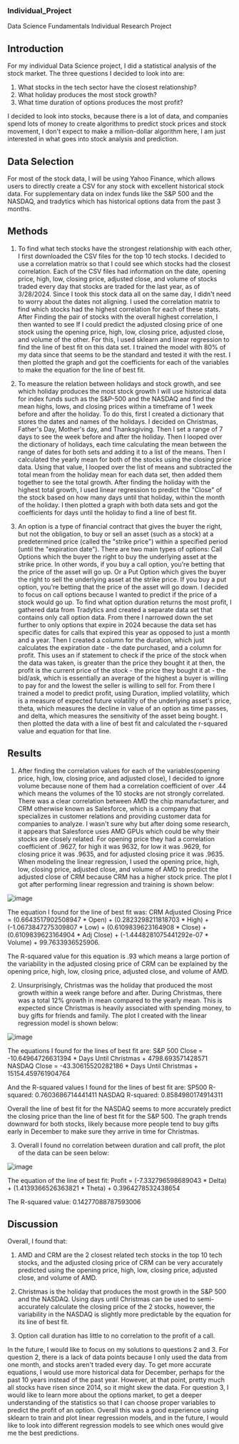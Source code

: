 ### Individual_Project
Data Science Fundamentals Individual Research Project
## Introduction
For my individual Data Science project, I did a statistical analysis of the stock market. The three questions I decided to look into are:
1)  What stocks in the tech sector have the closest relationship?
2)  What holiday produces the most stock growth?
3)  What time duration of options produces the most profit?

I decided to look into stocks, because there is a lot of data, and companies spend lots of money to create algorithms to predict stock prices and stock movement, I don't expect to make a million-dollar algorithm here, I am just interested in what goes into stock analysis and prediction.

## Data Selection
For most of the stock data, I will be using Yahoo Finance, which allows users to directly create a CSV for any stock with excellent historical stock data. For supplementary data on index funds like the S&P 500 and the NASDAQ, and tradytics which has historical options data from the past 3 months.

## Methods
1) To find what tech stocks have the strongest relationship with each other, I first downloaded the CSV files for the top 10 tech stocks. I decided to use a correlation matrix so that I could see which stocks had the closest correlation. Each of the CSV files had information on the date, opening price, high, low, closing price, adjusted close, and volume of stocks traded every day that stocks are traded for the last year, as of 3/28/2024. Since I took this stock data all on the same day, I didn't need to worry about the dates not aligning. I used the correlation matrix to find which stocks had the highest correlation for each of these stats. After Finding the pair of stocks with the overall highest correlation, I then wanted to see If I could predict the adjusted closing price of one stock using the opening price, high, low, closing price, adjusted close, and volume of the other. For this, I used sklearn and linear regression to find the line of best fit on this data set. I trained the model with 80% of my data since that seems to be the standard and tested it with the rest. I then plotted the graph and got the coefficients for each of the variables to make the equation for the line of best fit.

2) To measure the relation between holidays and stock growth, and see which holiday produces the most stock growth I will use historical data for index funds such as the S&P-500 and the NASDAQ and find the mean highs, lows, and closing prices within a timeframe of 1 week before and after the holiday. To do this, first I created a dictionary that stores the dates and names of the holidays. I decided on Christmas, Father's Day, Mother's day, and Thanksgiving. Then I set a range of 7 days to see the week before and after the holiday. Then I looped over the dictionary of holidays, each time calculating the mean between the range of dates for both sets and adding it to a list of the means. Then I calculated the yearly mean for both of the stocks using the closing price data. Using that value, I looped over the list of means and subtracted the total mean from the holiday mean for each data set, then added them together to see the total growth. After finding the holiday with the highest total growth, I used linear regression to predict the "Close" of the stock based on how many days until that holiday, within the month of the holiday. I then plotted a graph with both data sets and got the coefficients for days until the holiday to find a line of best fit.
  
3) An option is a type of financial contract that gives the buyer the right, but not the obligation, to buy or sell an asset (such as a stock) at a predetermined price (called the "strike price") within a specified period (until the "expiration date"). There are two main types of options: Call Options which the buyer the right to buy the underlying asset at the strike price. In other words, if you buy a call option, you're betting that the price of the asset will go up. Or a Put Option which gives the buyer the right to sell the underlying asset at the strike price. If you buy a put option, you're betting that the price of the asset will go down. I decided to focus on call options because I wanted to predict if the price of a stock would go up. To find what option duration returns the most profit, I gathered data from Tradytics and created a separate data set that contains only call option data. From there I narrowed down the set further to only options that expire in 2024 because the data set has specific dates for calls that expired this year as opposed to just a month and a year. Then I created a column for the duration, which just calculates the expiration date - the date purchased, and a column for profit. This uses an if statement to check if the price of the stock when the data was taken, is greater than the price they bought it at then, the profit is the current price of the stock - the price they bought it at - the bid/ask, which is essentially an average of the highest a buyer is willing to pay for and the lowest the seller is willing to sell for. From there I trained a model to predict profit, using Duration, implied volatility, which is a measure of expected future volatility of the underlying asset's price, theta, which measures the decline in value of an option as time passes, and delta, which measures the sensitivity of the asset being bought. I then plotted the data with a line of best fit and calculated the r-squared value and equation for that line.
## Results
1) After finding the correlation values for each of the variables(opening price, high, low, closing price, and adjusted close), I decided to ignore volume because none of them had a correlation coefficient of over .44 which means the volumes of the 10 stocks are not strongly correlated. There was a clear correlation between AMD the chip manufacturer, and CRM otherwise known as Salesforce, which is a company that specializes in customer relations and providing customer data for companies to analyze. I wasn't sure why but after doing some research, it appears that Salesforce uses AMD GPUs which could be why their stocks are closely related. For opening price they had a correlation coefficient of .9627, for high it was 9632, for low it was .9629, for closing price it was .9635, and for adjusted closing price it was .9635. When modeling the linear regression, I used the opening price, high, low, closing price, adjusted close, and volume of AMD to predict the adjusted close of CRM because CRM has a higher stock price. The plot I got after performing linear regression and training is shown below:

![image](https://github.com/palmera3ATWIT/Individual_Project/assets/90588963/0e374e0f-069b-45ba-9508-df9b63c0cf38)


The equation I found for the line of best fit was: CRM Adjusted Closing Price = (0.6643517902508947 * Open) + (0.2823298211818703 * High) + (-1.0673847275309807 * Low) + (0.6109839623164908 * Close) + (0.6109839623164904 * Adj Close) + (-1.4448281075441292e-07 * Volume) + 99.7633936525906.

The R-squared value for this equation is .93 which means a large portion of the variability in the adjusted closing price of CRM can be explained by the opening price, high, low, closing price, adjusted close, and volume of AMD.

2) Unsurprisingly, Christmas was the holiday that produced the most growth within a week range before and after. During Christmas, there was a total 12% growth in mean compared to the yearly mean. This is expected since Christmas is heavily associated with spending money, to buy gifts for friends and family. The plot I created with the linear regression model is shown below:

![image](https://github.com/palmera3ATWIT/Individual_Project/assets/90588963/df91634a-04b4-4e6f-9e91-5bc1ce43d1cf)

The equations I found for the lines of best fit are:
S&P 500 Close = -10.64964726631394 * Days Until Christmas + 4798.693571428571
NASDAQ Close = -43.30615520282186 * Days Until Christmas + 15154.459761904764

And the R-squared values I found for the lines of best fit are:
SP500 R-squared: 0.7603686714441411
NASDAQ R-squared: 0.8584980174914311

Overall the line of best fit for the NASDAQ seems to more accurately predict the closing price than the line of best fit for the S&P 500. The graph trends downward for both stocks, likely because more people tend to buy gifts early in December to make sure they arrive in time for Christmas.

3) Overall I found no correlation between duration and call profit, the plot of the data can be seen below:

![image](https://github.com/palmera3ATWIT/Individual_Project/assets/90588963/36debf04-8f82-4ea6-b29d-3fc126dbc783)

The equation of the line of best fit: Profit = (-7.332796598689043 * Delta) + (1.4139366526363821 * Theta) + 0.3964278532438654

The R-squared value: 0.14277088787593006

## Discussion
Overall, I found that:
1) AMD and CRM are the 2 closest related tech stocks in the top 10 tech stocks, and the adjusted closing price of CRM can be very accurately predicted using the opening price, high, low, closing price, adjusted close, and volume of AMD.

2) Christmas is the holiday that produces the most growth in the S&P 500 and the NASDAQ. Using days until Christmas can be used to semi-accurately calculate the closing price of the 2 stocks, however, the variability in the NASDAQ is slightly more predictable by the equation for its line of best fit.

3) Option call duration has little to no correlation to the profit of a call.

In the future, I would like to focus on my solutions to questions 2 and 3. For question 2, there is a lack of data points because I only used the data from one month, and stocks aren't traded every day. To get more accurate equations, I would use more historical data for December, perhaps for the past 10 years instead of the past year. However, at that point, pretty much all stocks have risen since 2014, so it might skew the data. For question 3, I would like to learn more about the options market, to get a deeper understanding of the statistics so that I can choose proper variables to predict the profit of an option. Overall this was a good experience using sklearn to train and plot linear regression models, and in the future, I would like to look into different regression models to see which ones would give me the best predictions.

 
